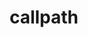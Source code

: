 ---
title: "callpath"
layout: cache
categories: [package, develop]
meta: {"compilers": ["gcc@=11.4.0"], "num_specs": 6, "num_specs_by_stack": {"root": 6, "tutorial": 6}, "oss": ["ubuntu22.04"], "platforms": ["linux"], "stacks": ["root", "tutorial"], "targets": ["x86_64_v3"], "versions": ["1.0.4"]}
spec_details: [{"compiler": "gcc@=11.4.0", "hash": "apdw4fqxwrzojtcqzidnjxpoupui7oxp", "os": "ubuntu22.04", "platform": "linux", "size": "-", "stacks": ["root", "tutorial"], "tarball": "https://binaries.spack.io/develop/build_cache/linux-ubuntu22.04-x86_64_v3/gcc-11.4.0/callpath-1.0.4/linux-ubuntu22.04-x86_64_v3-gcc-11.4.0-callpath-1.0.4-apdw4fqxwrzojtcqzidnjxpoupui7oxp.spack", "target": "x86_64_v3", "variants": ["build_system=cmake", "build_type=Release", "generator=make", "~ipo"], "versions": ["1.0.4"]}, {"compiler": "gcc@=11.4.0", "hash": "jcypaxoevjyocgbrl473hns7qck63l5o", "os": "ubuntu22.04", "platform": "linux", "size": "-", "stacks": ["root", "tutorial"], "tarball": "https://binaries.spack.io/develop/build_cache/linux-ubuntu22.04-x86_64_v3/gcc-11.4.0/callpath-1.0.4/linux-ubuntu22.04-x86_64_v3-gcc-11.4.0-callpath-1.0.4-jcypaxoevjyocgbrl473hns7qck63l5o.spack", "target": "x86_64_v3", "variants": ["build_system=cmake", "build_type=Release", "generator=make", "~ipo"], "versions": ["1.0.4"]}, {"compiler": "gcc@=11.4.0", "hash": "lvllf6f5gtlwya7yws2jbm6jseu57fbi", "os": "ubuntu22.04", "platform": "linux", "size": "-", "stacks": ["root", "tutorial"], "tarball": "https://binaries.spack.io/develop/build_cache/linux-ubuntu22.04-x86_64_v3/gcc-11.4.0/callpath-1.0.4/linux-ubuntu22.04-x86_64_v3-gcc-11.4.0-callpath-1.0.4-lvllf6f5gtlwya7yws2jbm6jseu57fbi.spack", "target": "x86_64_v3", "variants": ["build_system=cmake", "build_type=Release", "generator=make", "~ipo"], "versions": ["1.0.4"]}, {"compiler": "gcc@=11.4.0", "hash": "ulq7jjcm4lrsuhe6fobjjgafm4qmtupu", "os": "ubuntu22.04", "platform": "linux", "size": "-", "stacks": ["root", "tutorial"], "tarball": "https://binaries.spack.io/develop/build_cache/linux-ubuntu22.04-x86_64_v3/gcc-11.4.0/callpath-1.0.4/linux-ubuntu22.04-x86_64_v3-gcc-11.4.0-callpath-1.0.4-ulq7jjcm4lrsuhe6fobjjgafm4qmtupu.spack", "target": "x86_64_v3", "variants": ["build_system=cmake", "build_type=Release", "generator=make", "~ipo"], "versions": ["1.0.4"]}, {"compiler": "gcc@=11.4.0", "hash": "usrltkrwbrdtw6fxjhhl4tyaievtfzy3", "os": "ubuntu22.04", "platform": "linux", "size": "-", "stacks": ["root", "tutorial"], "tarball": "https://binaries.spack.io/develop/build_cache/linux-ubuntu22.04-x86_64_v3/gcc-11.4.0/callpath-1.0.4/linux-ubuntu22.04-x86_64_v3-gcc-11.4.0-callpath-1.0.4-usrltkrwbrdtw6fxjhhl4tyaievtfzy3.spack", "target": "x86_64_v3", "variants": ["build_system=cmake", "build_type=Release", "generator=make", "~ipo"], "versions": ["1.0.4"]}, {"compiler": "gcc@=11.4.0", "hash": "wkgyej47ul2pjrhvdbl6hiq45zuoq4pr", "os": "ubuntu22.04", "platform": "linux", "size": "-", "stacks": ["root", "tutorial"], "tarball": "https://binaries.spack.io/develop/build_cache/linux-ubuntu22.04-x86_64_v3/gcc-11.4.0/callpath-1.0.4/linux-ubuntu22.04-x86_64_v3-gcc-11.4.0-callpath-1.0.4-wkgyej47ul2pjrhvdbl6hiq45zuoq4pr.spack", "target": "x86_64_v3", "variants": ["build_system=cmake", "build_type=Release", "generator=make", "~ipo"], "versions": ["1.0.4"]}]
---